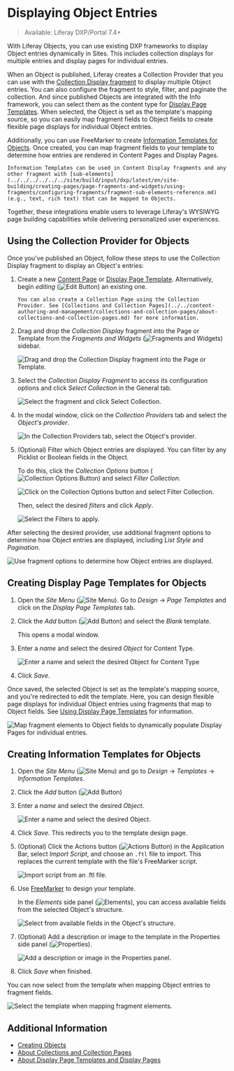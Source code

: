 # Displaying Object Entries

> Available: Liferay DXP/Portal 7.4+

With Liferay Objects, you can use existing DXP frameworks to display Object entries dynamically in Sites. This includes collection displays for multiple entries and display pages for individual entries.

When an Object is published, Liferay creates a Collection Provider that you can use with the [Collection Display fragment](../../site-building/displaying-content/additional-content-display-options/displaying-collections.md#adding-a-collection-display-fragment-to-a-page) to display multiple Object entries. You can also configure the fragment to style, filter, and paginate the collection. And since published Objects are integrated with the Info framework, you can select them as the content type for [Display Page Templates](../../site-building/displaying-content/using-display-page-templates/about-display-page-templates-and-display-pages.md). When selected, the Object is set as the template's mapping source, so you can easily map fragment fields to Object fields to create flexible page displays for individual Object entries.

Additionally, you can use FreeMarker to create [Information Templates for Objects](#creating-information-templates-for-objects). Once created, you can map fragment fields to your template to determine how entries are rendered in Content Pages and Display Pages.

```{note}
Information Templates can be used in Content Display fragments and any other fragment with [sub-elements](../../../../../../site/build/input/dxp/latest/en/site-building/creating-pages/page-fragments-and-widgets/using-fragments/configuring-fragments/fragment-sub-elements-reference.md) (e.g., text, rich text) that can be mapped to Objects.
```

Together, these integrations enable users to leverage Liferay's WYSIWYG page building capabilities while delivering personalized user experiences.

## Using the Collection Provider for Objects

Once you've published an Object, follow these steps to use the Collection Display fragment to display an Object's entries:

1. Create a new [Content Page](../../site-building/creating-pages/using-content-pages.md) or [Display Page Template](../../site-building/displaying-content/using-display-page-templates/creating-and-managing-display-page-templates.md). Alternatively, begin *editing* (![Edit Button](../../images/icon-edit-pencil.png)) an existing one.

   ```{note}
   You can also create a Collection Page using the Collection Provider. See [Collections and Collection Pages](../../content-authoring-and-management/collections-and-collection-pages/about-collections-and-collection-pages.md) for more information.
   ```

1. Drag and drop the *Collection Display* fragment into the Page or Template from the *Fragments and Widgets* (![Fragments and Widgets](../../images/icon-plus.png)) sidebar.

   ![Drag and drop the Collection Display fragment into the Page or Template.](./displaying-object-entries/images/01.png)

1. Select the *Collection Display Fragment* to access its configuration options and click *Select Collection* in the General tab.

   ![Select the fragment and click Select Collection.](../objects/displaying-object-entries/images/02.png)

1. In the modal window, click on the *Collection Providers* tab and select the *Object's provider*.

   ![In the Collection Providers tab, select the Object's provider.](./displaying-object-entries/images/03.png)

1. (Optional) Filter which Object entries are displayed. You can filter by any Picklist or Boolean fields in the Object.

   To do this, click the *Collection Options* button (![Collection Options Button](../../images/icon-actions.png)) and select *Filter Collection*.

   ![Click on the Collection Options button and select Filter Collection.](./displaying-object-entries/images/04.png)

   Then, select the desired *filters* and click *Apply*.

   ![Select the Filters to apply.](./displaying-object-entries/images/05.png)

After selecting the desired provider, use additional fragment options to determine how Object entries are displayed, including *List Style* and *Pagination*.

![Use fragment options to determine how Object entries are displayed.](./displaying-object-entries/images/06.png)

## Creating Display Page Templates for Objects

1. Open the *Site Menu* (![Site Menu](../../images/icon-menu.png)). Go to *Design* &rarr; *Page Templates* and click on the *Display Page Templates* tab.

1. Click the *Add* button (![Add Button](../../images/icon-add.png)) and select the *Blank* template.

   This opens a modal window.

1. Enter a *name* and select the desired *Object* for Content Type.

   ![Enter a name and select the desired Object for Content Type](./displaying-object-entries/images/07.png)

1. Click *Save*.

Once saved, the selected Object is set as the template's mapping source, and you're redirected to edit the template. Here, you can design flexible page displays for individual Object entries using fragments that map to Object fields. See [Using Display Page Templates](../../site-building/displaying-content/using-display-page-templates/about-display-page-templates-and-display-pages.md) for information.

![Map fragment elements to Object fields to dynamically populate Display Pages for individual entries.](./displaying-object-entries/images/08.png)

## Creating Information Templates for Objects

1. Open the *Site Menu* (![Site Menu](../../images/icon-product-menu.png)) and go to *Design* &rarr; *Templates* &rarr; *Information Templates*.

1. Click the *Add* button (![Add Button](../../images/icon-add.png))

1. Enter a *name* and select the desired *Object*.

   ![Enter a name and select the desired Object.](./displaying-object-entries/images/09.png)

1. Click *Save*. This redirects you to the template design page.

1. (Optional) Click the Actions button (![Actions Button](../../images/icon-actions.png)) in the Application Bar, select *Import Script*, and choose an `.ftl` file to import. This replaces the current template with the file's FreeMarker script.

   ![Import script from an .ftl file.](./displaying-object-entries/images/10.png)

1. Use [FreeMarker](https://freemarker.apache.org) to design your template.

   In the *Elements* side panel (![Elements](../../images/icon-list-ul.png)), you can access available fields from the selected Object's structure.

   ![Select from available fields in the Object's structure.](./displaying-object-entries/images/11.png)

1. (Optional) Add a description or image to the template in the Properties side panel (![Properties](../../images/icon-cog3.png)).

   ![Add a description or image in the Properties panel.](./displaying-object-entries/images/12.png)

1. Click *Save* when finished.

You can now select from the template when mapping Object entries to fragment fields.

![Select the template when mapping fragment elements.](./displaying-object-entries/images/13.png)

## Additional Information

* [Creating Objects](./creating-and-managing-objects/creating-objects.md)
* [About Collections and Collection Pages](../../content-authoring-and-management/collections-and-collection-pages/about-collections-and-collection-pages.md)
* [About Display Page Templates and Display Pages](../../site-building/displaying-content/using-display-page-templates/about-display-page-templates-and-display-pages.md)
